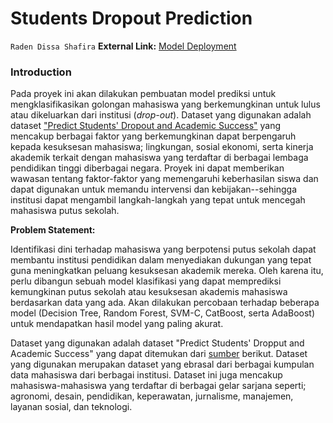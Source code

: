 # Students Dropout Prediction
`Raden Dissa Shafira`
**External Link:** [Model Deployment](https://huggingface.co/spaces/Dissashaf/student-prediction)
### Introduction
Pada proyek ini akan dilakukan pembuatan model prediksi untuk mengklasifikasikan golongan mahasiswa yang berkemungkinan untuk lulus atau dikeluarkan dari institusi (*drop-out*). Dataset yang digunakan adalah dataset ["Predict Students' Dropout and Academic Success"](https://www.kaggle.com/datasets/thedevastator/higher-education-predictors-of-student-retention) yang mencakup berbagai faktor yang berkemungkinan dapat berpengaruh kepada kesuksesan mahasiswa; lingkungan, sosial ekonomi, serta kinerja akademik terkait dengan mahasiswa yang terdaftar di berbagai lembaga pendidikan tinggi diberbagai negara. Proyek ini dapat memberikan wawasan tentang faktor-faktor yang memengaruhi keberhasilan siswa dan dapat digunakan untuk memandu intervensi dan kebijakan--sehingga institusi dapat mengambil langkah-langkah yang tepat untuk mencegah mahasiswa putus sekolah.

**Problem Statement:**

Identifikasi dini terhadap mahasiswa yang berpotensi putus sekolah dapat membantu institusi pendidikan dalam menyediakan dukungan yang tepat guna meningkatkan peluang kesuksesan akademik mereka. Oleh karena itu, perlu dibangun sebuah model klasifikasi yang dapat memprediksi kemungkinan putus sekolah atau kesuksesan akademis mahasiswa berdasarkan data yang ada. Akan dilakukan percobaan terhadap beberapa model (Decision Tree, Random Forest, SVM-C, CatBoost, serta AdaBoost) untuk mendapatkan hasil model yang paling akurat. 


Dataset yang digunakan adalah dataset "Predict Students' Dropput and Academic Success" yang dapat ditemukan dari [sumber](https://www.kaggle.com/datasets/thedevastator/higher-education-predictors-of-student-retention) berikut. Dataset yang digunakan merupakan dataset yang ebrasal dari berbagai kumpulan data mahasiswa dari berbagai institusi. Dataset ini juga mencakup mahasiswa-mahasiswa yang terdaftar di berbagai gelar sarjana seperti; agronomi, desain, pendidikan, keperawatan, jurnalisme, manajemen, layanan sosial, dan teknologi. 

